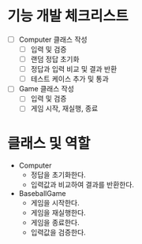 # 기능 개발 체크리스트

- [ ] Computer 클래스 작성
  - [ ] 입력 및 검증
  - [ ] 랜덤 정답 초기화
  - [ ] 정답과 입력 비교 및 결과 반환
  - [ ] 테스트 케이스 추가 및 통과
- [ ] Game 클래스 작성
  - [ ] 입력 및 검증
  - [ ] 게임 시작, 재실행, 종료

# 클래스 및 역할

- Computer
  - 정답을 초기화한다.
  - 입력값과 비교하여 결과를 반환한다.
- BaseballGame
  - 게임을 시작한다.
  - 게임을 재실행한다.
  - 게임을 종료한다.
  - 입력값을 검증한다.
